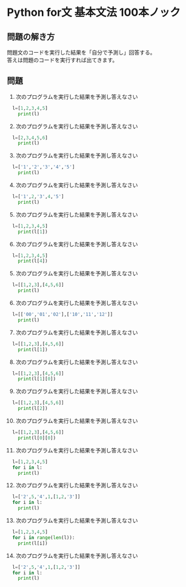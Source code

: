 # Python for文 基本文法 100本ノック


## 問題の解き方
  問題文のコードを実行した結果を「自分で予測し」回答する。<br>
  答えは問題のコードを実行すれば出てきます。

## 問題
1. 次のプログラムを実行した結果を予測し答えなさい
  ```python
    l=[1,2,3,4,5]
      print(l)
  ```
2. 次のプログラムを実行した結果を予測し答えなさい
  ```python
    l=[2,3,4,5,6]
      print(l)
  ```
3. 次のプログラムを実行した結果を予測し答えなさい
  ```python
    l=['1','2','3','4','5']
      print(l)
  ```

4. 次のプログラムを実行した結果を予測し答えなさい
  ```python
    l=['1',2,'3',4,'5']
      print(l)
  ```

5. 次のプログラムを実行した結果を予測し答えなさい
  ```python
    l=[1,2,3,4,5]
      print(l[1])
  ```

6. 次のプログラムを実行した結果を予測し答えなさい
  ```python
    l=[1,2,3,4,5]
      print(l[4])
  ```

5. 次のプログラムを実行した結果を予測し答えなさい
  ```python
    l=[[1,2,3],[4,5,6]]
      print(l)
  ```

6. 次のプログラムを実行した結果を予測し答えなさい
  ```python
    l=[['00','01','02'],['10','11','12']]
      print(l)
  ```

7. 次のプログラムを実行した結果を予測し答えなさい
  ```python
    l=[[1,2,3],[4,5,6]]
      print(l[1])
  ```

8. 次のプログラムを実行した結果を予測し答えなさい
  ```python
    l=[[1,2,3],[4,5,6]]
      print(l[1][0])
  ```

9. 次のプログラムを実行した結果を予測し答えなさい
  ```python
    l=[[1,2,3],[4,5,6]]
      print(l[2])
  ```
10. 次のプログラムを実行した結果を予測し答えなさい
  ```python
    l=[[1,2,3],[4,5,6]]
      print(l[0][0])
  ```


11. 次のプログラムを実行した結果を予測し答えなさい
  ```python
    l=[1,2,3,4,5]
    for i in l:
      print(l)
  ```

12. 次のプログラムを実行した結果を予測し答えなさい
  ```python
    l=['2',5,'4',1,[1,2,'3']]
    for i in l:
      print(l)
  ```

13. 次のプログラムを実行した結果を予測し答えなさい
  ```python
    l=[1,2,3,4,5]
    for i in range(len(l)):
      print(l[i])
  ```


14. 次のプログラムを実行した結果を予測し答えなさい
  ```python
    l=['2',5,'4',1,[1,2,'3']]
    for i in l:
      print(l)
  ```
